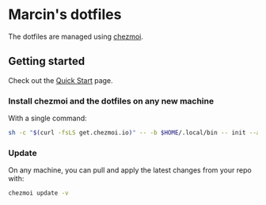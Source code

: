# Marcin's dotfiles

The dotfiles are managed using [chezmoi](https://www.chezmoi.io/).

## Getting started

Check out the [Quick Start](https://www.chezmoi.io/quick-start/) page.

### Install chezmoi and the dotfiles on any new machine

With a single command:

```sh
sh -c "$(curl -fsLS get.chezmoi.io)" -- -b $HOME/.local/bin -- init --apply git@github.com:MarcinFreitag/dotfiles.git
```

### Update

On any machine, you can pull and apply the latest changes from your repo with:

```sh
chezmoi update -v
```
